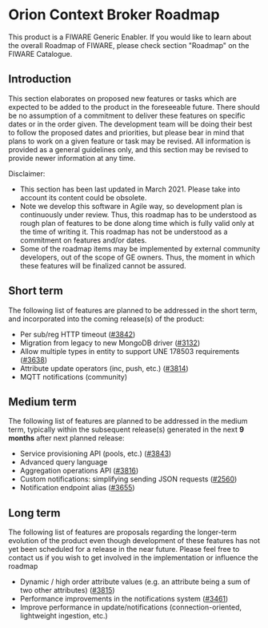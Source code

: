 # Orion Context Broker Roadmap

This product is a FIWARE Generic Enabler. If
you would like to learn about the overall Roadmap of FIWARE, please check
section "Roadmap" on the FIWARE Catalogue.

## Introduction

This section elaborates on proposed new features or tasks which are expected to
be added to the product in the foreseeable future. There should be no assumption
of a commitment to deliver these features on specific dates or in the order
given. The development team will be doing their best to follow the proposed
dates and priorities, but please bear in mind that plans to work on a given
feature or task may be revised. All information is provided as a general
guidelines only, and this section may be revised to provide newer information at
any time.

Disclaimer:

* This section has been last updated in March 2021. Please take into account its 
  content could be obsolete.
* Note we develop this software in Agile way, so development plan is continuously 
  under review. Thus, this roadmap has to be understood as rough plan of features 
  to be done along time which is fully valid only at the time of writing it. This
  roadmap has not be understood as a commitment on features and/or dates.
* Some of the roadmap items may be implemented by external community developers, 
  out of the scope of GE owners. Thus, the moment in which these features will be
  finalized cannot be assured.

## Short term

The following list of features are planned to be addressed in the short term,
and incorporated into the coming release(s) of the product:

- Per sub/reg HTTP timeout ([#3842](https://github.com/telefonicaid/fiware-orion/issues/3842))
- Migration from legacy to new MongoDB driver ([#3132](https://github.com/telefonicaid/fiware-orion/issues/3132))
- Allow multiple types in entity to support UNE 178503 requirements ([#3638](https://github.com/telefonicaid/fiware-orion/issues/3638))
- Attribute update operators (inc, push, etc.) ([#3814](https://github.com/telefonicaid/fiware-orion/issues/3814))
- MQTT notifications (community)

## Medium term

The following list of features are planned to be addressed in the medium term,
typically within the subsequent release(s) generated in the next **9 months**
after next planned release:

- Service provisioning API (pools, etc.) ([#3843](https://github.com/telefonicaid/fiware-orion/issues/3843))
- Advanced query language
- Aggregation operations API ([#3816](https://github.com/telefonicaid/fiware-orion/issues/3816))
- Custom notifications: simplifying sending JSON requests ([#2560](https://github.com/telefonicaid/fiware-orion/issues/2560))
- Notification endpoint alias ([#3655](https://github.com/telefonicaid/fiware-orion/issues/3655))

## Long term

The following list of features are proposals regarding the longer-term evolution
of the product even though development of these features has not yet been
scheduled for a release in the near future. Please feel free to contact us if
you wish to get involved in the implementation or influence the roadmap

- Dynamic / high order attribute values (e.g. an attribute being a sum of two other attributes) ([#3815](https://github.com/telefonicaid/fiware-orion/issues/3815))
- Performance improvements in the notifications system ([#3461](https://github.com/telefonicaid/fiware-orion/issues/3461))
- Improve performance in update/notifications (connection-oriented, lightweight ingestion, etc.)
